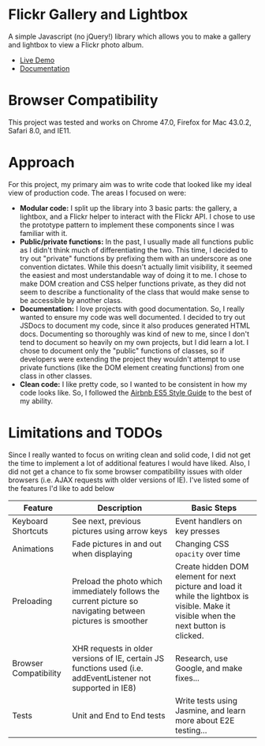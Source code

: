 # Flickr Gallery and Lightbox

A simple Javascript (no jQuery!) library which allows you to make a gallery and lightbox to view a Flickr photo album.

* [Live Demo](https://fiery-heat-4300.firebaseapp.com/)
* [Documentation](https://fiery-heat-4300.firebaseapp.com/docs/)

# Browser Compatibility
This project was tested and works on Chrome 47.0, Firefox for Mac 43.0.2, Safari 8.0, and IE11. 

# Approach
For this project, my primary aim was to write code that looked like my ideal view of production code. The areas I focused on were:
* **Modular code:** I split up the library into 3 basic parts: the gallery, a lightbox, and a Flickr helper to interact with the Flickr API. I chose to use the prototype pattern to implement these components since I was familiar with it. 
* **Public/private functions:** In the past, I usually made all functions public as I didn't think much of differentiating the two. This time, I decided to try out "private" functions by prefixing them with an underscore as one convention dictates. While this doesn't actually limit visibility, it seemed the easiest and most understandable way of doing it to me. I chose to make DOM creation and CSS helper functions private, as they did not seem to describe a functionality of the class that would make sense to be accessible by another class. 
* **Documentation:** I love projects with good documentation. So, I really wanted to ensure my code was well documented. I decided to try out JSDocs to document my code, since it also produces generated HTML docs. Documenting so thoroughly was kind of new to me, since I don't tend to document so heavily on my own projects, but I did learn a lot. I chose to document only the "public" functions of classes, so if developers were extending the project they wouldn't attempt to use private functions (like the DOM element creating functions) from one class in other classes. 
* **Clean code:** I like pretty code, so I wanted to be consistent in how my code looks like. So, I followed the [Airbnb ES5 Style Guide](https://github.com/airbnb/javascript/tree/master/es5) to the best of my ability.

# Limitations and TODOs
Since I really wanted to focus on writing clean and solid code, I did not get the time to implement a lot of additional features I would have liked. Also, I did not get a chance to fix some browser compatibility issues with older browsers (i.e. AJAX requests with older versions of IE). I've listed some of the features I'd like to add below

Feature       | Description | Basic Steps
------------- | ----------- | -----------
Keyboard Shortcuts | See next, previous pictures using arrow keys | Event handlers on key presses
Animations | Fade pictures in and out when displaying |  Changing CSS `opacity` over time
Preloading | Preload the photo which immediately follows the current picture so navigating between pictures is smoother | Create hidden DOM element for next picture and load it while the lightbox is visible. Make it visible when the next button is clicked.
Browser Compatibility | XHR requests in older versions of IE, certain JS functions used (i.e. addEventListener not supported in IE8) | Research, use Google, and make fixes...
Tests | Unit and End to End tests | Write tests using Jasmine, and learn more about E2E testing...

